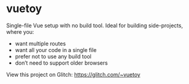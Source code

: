 vuetoy
======

Single-file Vue setup with no build tool. Ideal for building side-projects, where you:

- want multiple routes
- want all your code in a single file
- prefer not to use any build tool
- don’t need to support older browsers

View this project on Glitch: https://glitch.com/~vuetoy
